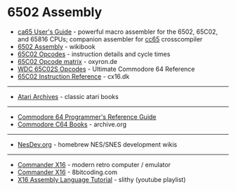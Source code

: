 # 6502 Assembly
* [ca65 User's Guide](https://cc65.github.io/doc/ca65.html) - powerful macro assembler for the 6502, 65C02, and 65816 CPUs; companion assembler for [cc65](https://cc65.github.io/) crosscompiler
* [6502 Assembly](https://en.wikibooks.org/wiki/6502_Assembly) - wikibook
* [65C02 Opcodes](http://www.6502.org/tutorials/65c02opcodes.html) - instruction details and cycle times
* [65C02 Opcode matrix](http://www.oxyron.de/html/opcodesc02.html) - oxyron.de
* [WDC 65C02S Opcodes](https://www.pagetable.com/c64ref/6502/?cpu=65c02s) - Ultimate Commodore 64 Reference
* [65C02 Instruction Reference](https://cx16.dk/65c02/reference.html) - cx16.dk

---

* [Atari Archives](https://www.atariarchives.org/) - classic atari books

---

* [Commodore 64 Programmer's Reference Guide](https://commodore.software/downloads?task=download.send&id=16041&catid=186&m=0)
* [Commodore C64 Books](https://archive.org/details/commodore_c64_books) - archive.org

---

* [NesDev.org](https://www.nesdev.org/) - homebrew NES/SNES development wikis

---

* [Commander X16](https://github.com/commanderx16) - modern retro computer / emulator
* [Commander X16](https://www.8bitcoding.com/p/commander-x16.html) - 8bitcoding.com
* [X16 Assembly Language Tutorial](https://www.youtube.com/playlist?list=PLPSrOWYluVLIJ1n-TsVb-BESL1tkSTRI_) - slithy (youtube playlist)
